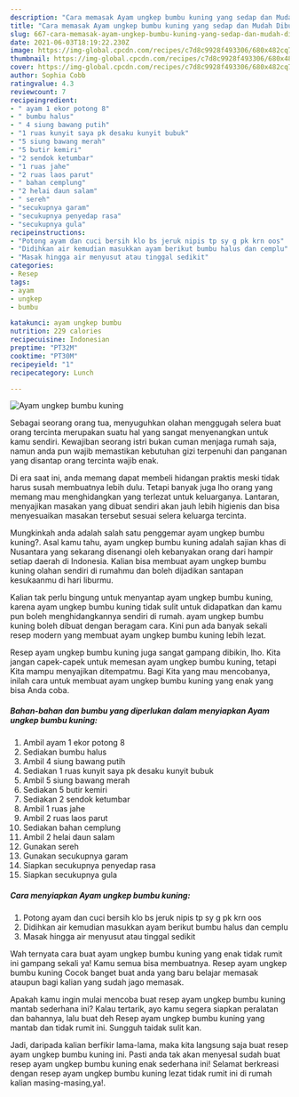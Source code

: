```yaml
---
description: "Cara memasak Ayam ungkep bumbu kuning yang sedap dan Mudah Dibuat"
title: "Cara memasak Ayam ungkep bumbu kuning yang sedap dan Mudah Dibuat"
slug: 667-cara-memasak-ayam-ungkep-bumbu-kuning-yang-sedap-dan-mudah-dibuat
date: 2021-06-03T18:19:22.230Z
image: https://img-global.cpcdn.com/recipes/c7d8c9928f493306/680x482cq70/ayam-ungkep-bumbu-kuning-foto-resep-utama.jpg
thumbnail: https://img-global.cpcdn.com/recipes/c7d8c9928f493306/680x482cq70/ayam-ungkep-bumbu-kuning-foto-resep-utama.jpg
cover: https://img-global.cpcdn.com/recipes/c7d8c9928f493306/680x482cq70/ayam-ungkep-bumbu-kuning-foto-resep-utama.jpg
author: Sophia Cobb
ratingvalue: 4.3
reviewcount: 7
recipeingredient:
- " ayam 1 ekor potong 8"
- " bumbu halus"
- " 4 siung bawang putih"
- "1 ruas kunyit saya pk desaku kunyit bubuk"
- "5 siung bawang merah"
- "5 butir kemiri"
- "2 sendok ketumbar"
- "1 ruas jahe"
- "2 ruas laos parut"
- " bahan cemplung"
- "2 helai daun salam"
- " sereh"
- "secukupnya garam"
- "secukupnya penyedap rasa"
- "secukupnya gula"
recipeinstructions:
- "Potong ayam dan cuci bersih klo bs jeruk nipis tp sy g pk krn oos"
- "Didihkan air kemudian masukkan ayam berikut bumbu halus dan cemplu"
- "Masak hingga air menyusut atau tinggal sedikit"
categories:
- Resep
tags:
- ayam
- ungkep
- bumbu

katakunci: ayam ungkep bumbu 
nutrition: 229 calories
recipecuisine: Indonesian
preptime: "PT32M"
cooktime: "PT30M"
recipeyield: "1"
recipecategory: Lunch

---
```



![Ayam ungkep bumbu kuning](https://img-global.cpcdn.com/recipes/c7d8c9928f493306/680x482cq70/ayam-ungkep-bumbu-kuning-foto-resep-utama.jpg)

Sebagai seorang orang tua, menyuguhkan olahan menggugah selera buat orang tercinta merupakan suatu hal yang sangat menyenangkan untuk kamu sendiri. Kewajiban seorang istri bukan cuman menjaga rumah saja, namun anda pun wajib memastikan kebutuhan gizi terpenuhi dan panganan yang disantap orang tercinta wajib enak.

Di era  saat ini, anda memang dapat membeli hidangan praktis meski tidak harus susah membuatnya lebih dulu. Tetapi banyak juga lho orang yang memang mau menghidangkan yang terlezat untuk keluarganya. Lantaran, menyajikan masakan yang dibuat sendiri akan jauh lebih higienis dan bisa menyesuaikan masakan tersebut sesuai selera keluarga tercinta. 



Mungkinkah anda adalah salah satu penggemar ayam ungkep bumbu kuning?. Asal kamu tahu, ayam ungkep bumbu kuning adalah sajian khas di Nusantara yang sekarang disenangi oleh kebanyakan orang dari hampir setiap daerah di Indonesia. Kalian bisa membuat ayam ungkep bumbu kuning olahan sendiri di rumahmu dan boleh dijadikan santapan kesukaanmu di hari liburmu.

Kalian tak perlu bingung untuk menyantap ayam ungkep bumbu kuning, karena ayam ungkep bumbu kuning tidak sulit untuk didapatkan dan kamu pun boleh menghidangkannya sendiri di rumah. ayam ungkep bumbu kuning boleh dibuat dengan beragam cara. Kini pun ada banyak sekali resep modern yang membuat ayam ungkep bumbu kuning lebih lezat.

Resep ayam ungkep bumbu kuning juga sangat gampang dibikin, lho. Kita jangan capek-capek untuk memesan ayam ungkep bumbu kuning, tetapi Kita mampu menyajikan ditempatmu. Bagi Kita yang mau mencobanya, inilah cara untuk membuat ayam ungkep bumbu kuning yang enak yang bisa Anda coba.

<!--inarticleads1-->

##### Bahan-bahan dan bumbu yang diperlukan dalam menyiapkan Ayam ungkep bumbu kuning:

1. Ambil  ayam 1 ekor potong 8
1. Sediakan  bumbu halus
1. Ambil  4 siung bawang putih
1. Sediakan 1 ruas kunyit saya pk desaku kunyit bubuk
1. Ambil 5 siung bawang merah
1. Sediakan 5 butir kemiri
1. Sediakan 2 sendok ketumbar
1. Ambil 1 ruas jahe
1. Ambil 2 ruas laos parut
1. Sediakan  bahan cemplung
1. Ambil 2 helai daun salam
1. Gunakan  sereh
1. Gunakan secukupnya garam
1. Siapkan secukupnya penyedap rasa
1. Siapkan secukupnya gula




<!--inarticleads2-->

##### Cara menyiapkan Ayam ungkep bumbu kuning:

1. Potong ayam dan cuci bersih klo bs jeruk nipis tp sy g pk krn oos
1. Didihkan air kemudian masukkan ayam berikut bumbu halus dan cemplu
1. Masak hingga air menyusut atau tinggal sedikit




Wah ternyata cara buat ayam ungkep bumbu kuning yang enak tidak rumit ini gampang sekali ya! Kamu semua bisa membuatnya. Resep ayam ungkep bumbu kuning Cocok banget buat anda yang baru belajar memasak ataupun bagi kalian yang sudah jago memasak.

Apakah kamu ingin mulai mencoba buat resep ayam ungkep bumbu kuning mantab sederhana ini? Kalau tertarik, ayo kamu segera siapkan peralatan dan bahannya, lalu buat deh Resep ayam ungkep bumbu kuning yang mantab dan tidak rumit ini. Sungguh taidak sulit kan. 

Jadi, daripada kalian berfikir lama-lama, maka kita langsung saja buat resep ayam ungkep bumbu kuning ini. Pasti anda tak akan menyesal sudah buat resep ayam ungkep bumbu kuning enak sederhana ini! Selamat berkreasi dengan resep ayam ungkep bumbu kuning lezat tidak rumit ini di rumah kalian masing-masing,ya!.


